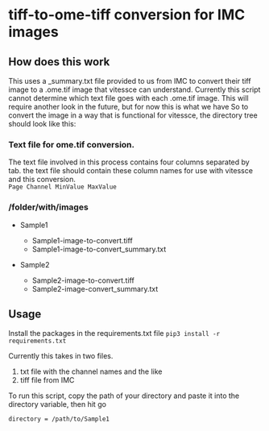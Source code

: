 # tiff-to-ome-tiff conversion for IMC images

## How does this work
This uses a _summary.txt file provided to us from IMC to convert their tiff image to a .ome.tif image that vitessce can understand.
Currently this script cannot determine which text file goes with each .ome.tif image. This will require another look in the future, but for now this is what we have
So to convert the image in a way that is functional for vitessce, the directory tree should look like this:

### Text file for ome.tif conversion.
The text file involved in this process contains four columns separated by tab. the text file should contain these column names for use with vitessce and this conversion. \
`Page Channel MinValue MaxValue`

### /folder/with/images
* Sample1
  * Sample1-image-to-convert.tiff
  * Sample1-image-to-convert_summary.txt

* Sample2
  * Sample2-image-to-convert.tiff
  * Sample2-image-convert_summary.txt

## Usage
Install the packages in the requirements.txt file
`pip3 install -r requirements.txt`

Currently this takes in two files.
1. txt file with the channel names and the like
2. tiff file from IMC

To run this script, copy the path of your directory and paste it into the directory variable, then hit go

`directory = /path/to/Sample1`